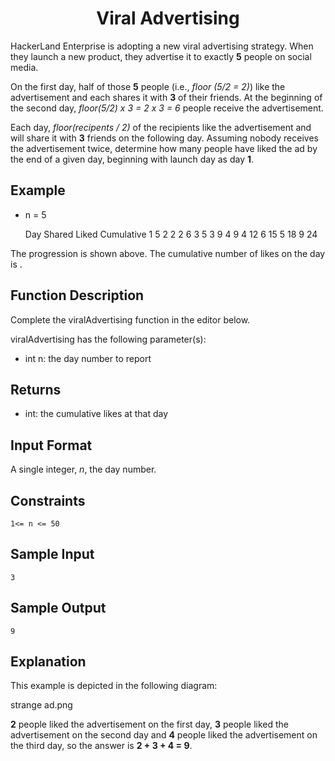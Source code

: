 <h1 align="center">Viral Advertising</h1>


HackerLand Enterprise is adopting a new viral advertising strategy. When they launch a new product, they advertise it to exactly **5** people on social media.

On the first day, half of those **5** people (i.e., *floor (5/2 = 2)*) like the advertisement and each shares it with **3** of their friends. At the beginning of the second day, *floor(5/2) x 3 = 2 x 3 = 6* people receive the advertisement.

Each day, *floor(recipents / 2)* of the recipients like the advertisement and will share it with **3** friends on the following day. Assuming nobody receives the advertisement twice, determine how many people have liked the ad by the end of a given day, beginning with launch day as day **1**.


## Example

- n = 5

    Day Shared Liked Cumulative
    1      5     2       2
    2      6     3       5
    3      9     4       9
    4     12     6      15
    5     18     9      24


The progression is shown above. The cumulative number of likes on the  day is .


## Function Description

Complete the viralAdvertising function in the editor below.

viralAdvertising has the following parameter(s):

- int n: the day number to report


## Returns

- int: the cumulative likes at that day


## Input Format

A single integer, *n*, the day number.


## Constraints

    1<= n <= 50

## Sample Input

    3


## Sample Output

    9


## Explanation

This example is depicted in the following diagram:

strange ad.png

**2** people liked the advertisement on the first day, **3** people liked the advertisement on the second day and **4** people liked the advertisement on the third day, so the answer is **2 + 3 + 4 = 9**.